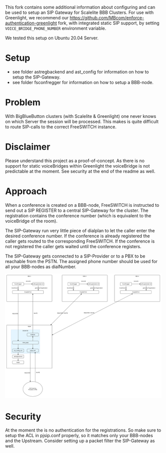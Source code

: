 This fork contains some additional information about configuring and can be used to setup an SIP Gateway for Scalelite BBB Clusters.
For use with Greenlight, we recommend our https://github.com/MBcom/enforce-authentication-greenlight fork, with integrated static SIP support, by setting `VOICE_BRIDGE_PHONE_NUMBER` environment variable.
  
We tested this setup on Ubuntu 20.04 Server.

# Setup

* see folder astregbackend and ast_config for information on how to setup the SIP-Gateway.
* see folder fsconfregger for information on how to setup a BBB-node.

# Problem

With BigBlueButton clusters (with Scalelite & Greenlight) one never knows on which Server the session will be processed.
This makes is quite difficult to route SIP-calls to the correct FreeSWITCH instance.

# Disclaimer

Please understand this project as a proof-of-concept. As there is no support for static voiceBridges within Greenlight the voiceBridge is not predictable at the moment. See security at the end of the readme as well.

# Approach

When a conference is created on a BBB-node, FreeSWITCH is instructed to send out a SIP REGISTER to a central SIP-Gateway for the cluster.
The registration contains the conference number (which is equivalent to the voiceBridge of the room).

The SIP-Gateway run very little piece of dialplan to let the caller enter the desired conference number.
If the conference is already registered the caller gets routed to the corresponding FreeSWITCH.
If the conference is not registered the caller gets waited until the conference registers.

The SIP-Gateway gets connected to a SIP-Provider or to a PBX to be reachable from the PSTN.
The assigned phone number should be used for all your BBB-nodes as dialNumber.

![alt text][setup]



# Security

At the moment the is no authentication for the registrations.
So make sure to setup the ACL in pjsip.conf properly, so it matches only your BBB-nodes and the Upstream.
Consider setting up a packet filter the SIP-Gateway as well.

[setup]: setup.png "Example setup"
